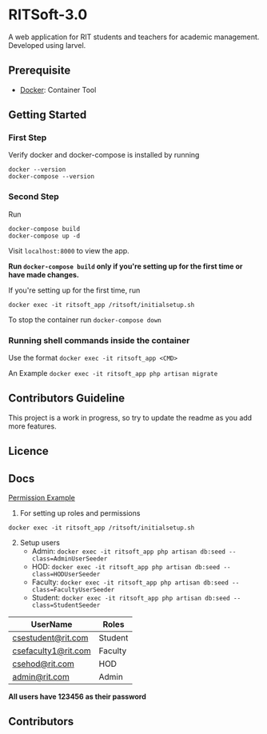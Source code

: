 # RITSoft-3.0

A web application for RIT students and teachers for academic management. Developed using larvel.

## Prerequisite

- [Docker](https://www.docker.com/): Container Tool

## Getting Started

### First Step

Verify docker and docker-compose is installed by running
```
docker --version
docker-compose --version
```

### Second Step
Run
```
docker-compose build
docker-compose up -d
```
Visit `localhost:8000` to view the app.

**Run `docker-compose build` only if you're setting up for the first time or have made changes.**

If you're setting up for the first time, run
```
docker exec -it ritsoft_app /ritsoft/initialsetup.sh
```

To stop the container run `docker-compose down`

### Running shell commands inside the container

Use the format `docker exec -it ritsoft_app <CMD>`

An Example `docker exec -it ritsoft_app php artisan migrate`

## Contributors Guideline

This project is a work in progress, so try to update the readme as you add more features.

## Licence

## Docs

[Permission Example](./docs/permission.md)

1. For setting up roles and permissions

```
docker exec -it ritsoft_app /ritsoft/initialsetup.sh
```

2. Setup users
    - Admin: `docker exec -it ritsoft_app php artisan db:seed --class=AdminUserSeeder`
    - HOD: `docker exec -it ritsoft_app php artisan db:seed --class=HODUserSeeder`
    - Faculty: `docker exec -it ritsoft_app php artisan db:seed --class=FacultyUserSeeder`
    - Student: `docker exec -it ritsoft_app php artisan db:seed --class=StudentSeeder`
    
| UserName | Roles |
| --- | --- |
| csestudent@rit.com | Student |
| csefaculty1@rit.com | Faculty |
| csehod@rit.com | HOD |
| admin@rit.com | Admin |

**All users have 123456 as their password**


## Contributors
